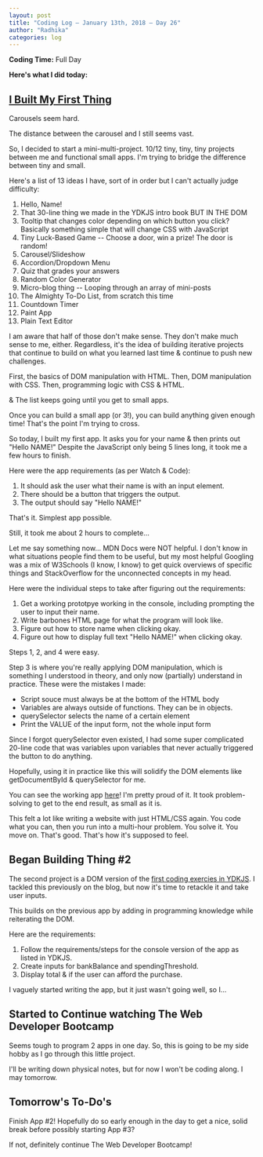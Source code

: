 ```yaml
---
layout: post
title: "Coding Log — January 13th, 2018 — Day 26"
author: "Radhika"
categories: log
---
```


**Coding Time:** Full Day

**Here's what I did today:**

## [I Built My First Thing](http://rmorabia.com/tinyjs)

Carousels seem hard.

The distance between the carousel and I still seems vast. 

So, I decided to start a mini-multi-project. 10/12 tiny, tiny, tiny projects between me and functional small apps. I'm trying to bridge the difference between tiny and small.

Here's a list of 13 ideas I have, sort of in order but I can't actually judge difficulty:

1. Hello, Name!
1. That 30-line thing we made in the YDKJS intro book BUT IN THE DOM
1. Tooltip that changes color depending on which button you click? Basically something simple that will change CSS with JavaScript
1. Tiny Luck-Based Game -- Choose a door, win a prize! The door is random!
1. Carousel/Slideshow
1. Accordion/Dropdown Menu
1. Quiz that grades your answers
1. Random Color Generator 
1. Micro-blog thing -- Looping through an array of mini-posts
1. The Almighty To-Do List, from scratch this time
1. Countdown Timer
1. Paint App
1. Plain Text Editor

I am aware that half of those don't make sense. They don't make much sense to me, either. Regardless, it's the idea of building iterative projects that continue to build on what you learned last time & continue to push new challenges.

First, the basics of DOM manipulation with HTML.
Then, DOM manipulation with CSS.
Then, programming logic with CSS & HTML.

& The list keeps going until you get to small apps. 

Once you can build a small app (or 3!), you can build anything given enough time! That's the point I'm trying to cross.

So today, I built my first app. It asks you for your name & then prints out "Hello NAME!" Despite the JavaScript only being 5 lines long, it took me a few hours to finish.

Here were the app requirements (as per Watch & Code):

1. It should ask the user what their name is with an input element.
1. There should be a button that triggers the output.
1. The output should say "Hello NAME!"

That's it. Simplest app possible. 

Still, it took me about 2 hours to complete...

Let me say something now... MDN Docs were NOT helpful. I don't know in what situations people find them to be useful, but my most helpful Googling was a mix of W3Schools (I know, I know) to get quick overviews of specific things and StackOverflow for the unconnected concepts in my head.

Here were the individual steps to take after figuring out the requirements:

1. Get a working prototpye working in the console, including prompting the user to input their name.
1. Write barbones HTML page for what the program will look like.
1. Figure out how to store name when clicking okay. 
1. Figure out how to display full text "Hello NAME!" when clicking okay.

Steps 1, 2, and 4 were easy.

Step 3 is where you're really applying DOM manipulation, which is something I understood in theory, and only now (partially) understand in practice. These were the mistakes I made:

* Script souce must always be at the bottom of the HTML body
* Variables are always outside of functions. They can be in objects.
* querySelector selects the name of a certain element
* Print the VALUE of the input form, not the whole input form

Since I forgot querySelector even existed, I had some super complicated 20-line code that was variables upon variables that never actually triggered the button to do anything.

Hopefully, using it in practice like this will solidify the DOM elements like getDocumentById & querySelector for me. 

You can see the working app [here](http://rmorabia.com/tinyjs)! I'm pretty proud of it. It took problem-solving to get to the end result, as small as it is.

This felt a lot like writing a website with just HTML/CSS again. You code what you can, then you run into a multi-hour problem. You solve it. You move on. That's good. That's how it's supposed to feel. 

## Began Building Thing #2

The second project is a DOM version of the [first coding exercies in YDKJS](https://github.com/getify/You-Dont-Know-JS/blob/master/up%20%26%20going/ch1.md#practice). I tackled this previously on the blog, but now it's time to retackle it and take user inputs.

This builds on the previous app by adding in programming knowledge while reiterating the DOM. 

Here are the requirements:

1. Follow the requirements/steps for the console version of the app as listed in YDKJS.
1. Create inputs for bankBalance and spendingThreshold.
1. Display total & if the user can afford the purchase.

I vaguely started writing the app, but it just wasn't going well, so I...

## Started to Continue watching The Web Developer Bootcamp

Seems tough to program 2 apps in one day. So, this is going to be my side hobby as I go through this little project.

I'll be writing down physical notes, but for now I won't be coding along. I may tomorrow.

## Tomorrow's To-Do's

Finish App #2! Hopefully do so early enough in the day to get a nice, solid break before possibly starting App #3?

If not, definitely continue The Web Developer Bootcamp!